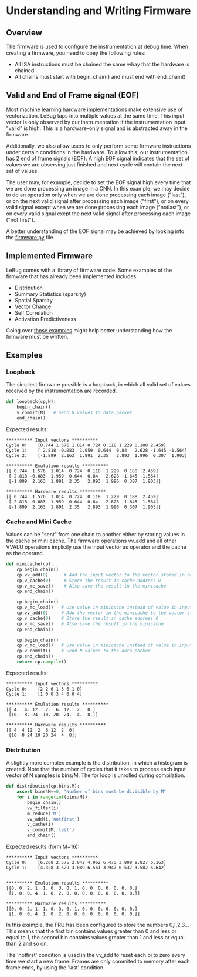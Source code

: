 # Understanding and Writing Firmware

## Overview

The firmware is used to configure the instrumentation at debug time. When creating a firmware, you need to obey the following rules:

- All ISA instructions must be chained the same whay that the hardware is chained
- All chains must start with begin_chain() and must end with end_chain()

## Valid and End of Frame signal (EOF)

Most machine learning hardware implementations make extensive use of vectorization. LeBug taps into multiple values at the same time. This input vector is only observed by our instrumentation if the instrumentation input "valid" is high. This is a hardware-only signal and is abstracted away in the firmware.

Additionally, we also allow users to only perform some firmware instructions under certain conditions in the hardware. To allow this, our instrumentation has 2 end of frame signals (EOF). A high EOF signal indicates that the set of values we are observing just finished and next cycle will contain the next set of values. 

The user may, for example, decide to set the EOF signal high every time that we are done processing an image in a CNN. In this example, we may decide to do an operation only when we are done processing each image ("last"), or on the next valid signal after processing each image ("first"), or on every valid signal except when we are done processing each image ("notlast"), or on every valid signal exept the next valid signal after processing each image ("not first").

A better understanding of the EOF signal may be achieved by looking into the [firmware.py](https://github.com/danielholanda/LeBug/blob/master/src/firmware/firmware.py) file.

## Implemented Firmware

LeBug comes with a library of firmware code. Some examples of the firmware that has already been implemented includes:

- Distribution
- Summary Statistics (sparsity)
- Spatial Sparsity
- Vector Change
- Self Correlation
- Activation Predictiveness

Going over [those examples](https://github.com/danielholanda/LeBug/blob/master/src/firmware/firmware.py) might help better understanding how the firmware must be written.

## Examples

### Loopback

The simplest firmware possible is a loopback, in which all valid set of values received by the instrumentation are recorded.

```    python
def loopback(cp,N):   
    begin_chain() 
    v_commit(N)   # Send N values to data packer
    end_chain()
```

Expected results:

```    
********** Input vectors **********
Cycle 0:	[0.744 1.576 1.014 0.724 0.118 1.229 0.188 2.459]
Cycle 1:	[ 2.818 -0.083  1.959  0.644  0.84   2.628 -1.645 -1.564]
Cycle 2:	[-1.899  2.163  1.891  2.35   2.893  1.996  0.307  1.903]

********** Emulation results **********
[[ 0.744  1.576  1.014  0.724  0.118  1.229  0.188  2.459]
 [ 2.818 -0.083  1.959  0.644  0.84   2.628 -1.645 -1.564]
 [-1.899  2.163  1.891  2.35   2.893  1.996  0.307  1.903]]

********** Hardware results **********
[[ 0.744  1.576  1.014  0.724  0.118  1.229  0.188  2.459]
 [ 2.818 -0.083  1.959  0.644  0.84   2.628 -1.645 -1.564]
 [-1.899  2.163  1.891  2.35   2.893  1.996  0.307  1.903]]
```

### Cache and Mini Cache

Values can be "sent" from one chain to another either by storing values in the cache or mini cache. The firmware operations vv_add and all other VVALU operations implicily use the input vector as operator and the cache as the operand.

```    python
def minicache(cp):
    cp.begin_chain()
    cp.vv_add(0)      # Add the input vector to the vector stored in cache address 0
    cp.v_cache(0)     # Store the result in cache address 0
    cp.v_mc_save()    # Also save the result in the minicache
    cp.end_chain()

    cp.begin_chain()
    cp.v_mc_load()   # Use value in minicache instead of value in input vector
    cp.vv_add(0)     # Add the vector in the minicache to the vector stored in cache address 0
    cp.v_cache(0)    # Store the result in cache address 0
    cp.v_mc_save()   # Also save the result in the minicache
    cp.end_chain()

    cp.begin_chain()
    cp.v_mc_load()   # Use value in minicache instead of value in input vector
    cp.v_commit()    # Send N values to the data packer
    cp.end_chain()
    return cp.compile()
```

Expected results:

```    
********** Input vectors **********
Cycle 0:	[2 2 6 1 3 6 1 0]
Cycle 1:	[1 0 0 3 4 0 0 4]

********** Emulation results **********
[[ 4.  4. 12.  2.  6. 12.  2.  0.]
 [10.  8. 24. 10. 20. 24.  4.  8.]]

********** Hardware results **********
[[ 4  4 12  2  6 12  2  0]
 [10  8 24 10 20 24  4  8]]
```

### Distribution

A slightly more complex example is the distribution, in which a histogram is created. Note that the number of cycles that it takes to process each input vector of N samples is bins/M. The for loop is unrolled during compilation.

```    python
def distribution(cp,bins,M):
    assert bins%M==0, "Number of bins must be divisible by M"
    for i in range(int(bins/M)):       
        begin_chain()
        vv_filter(i)
        m_reduce('M')
        vv_add(i,'notfirst')
        v_cache(i)
        v_commit(M,'last')
        end_chain()
```

Expected results (form M=16):

```    
********** Input vectors **********
Cycle 0:	[6.268 2.575 2.042 4.962 6.475 3.808 8.827 6.163]
Cycle 1:	[4.328 3.529 3.089 6.561 3.947 0.537 3.582 6.642]


********** Emulation results **********
[[0. 0. 2. 1. 1. 0. 3. 0. 1. 0. 0. 0. 0. 0. 0. 0.]
 [1. 0. 0. 4. 1. 0. 2. 0. 0. 0. 0. 0. 0. 0. 0. 0.]]

********** Hardware results **********
[[0. 0. 2. 1. 1. 0. 3. 0. 1. 0. 0. 0. 0. 0. 0. 0.]
 [1. 0. 0. 4. 1. 0. 2. 0. 0. 0. 0. 0. 0. 0. 0. 0.]]
```

In this example, the FRU has been configured to store the numbers 0,1,2,3... This means that the first bin contains values greater than 0 and less or equal to 1, the second bin contains values greater than 1 and less or equal than 2 and so on.  

The 'notfirst' condition is used in the vv_add to reset each bi to zero every time we start a new frame. Frames are only commited to memory after each frame ends, by using the 'last' condition.

